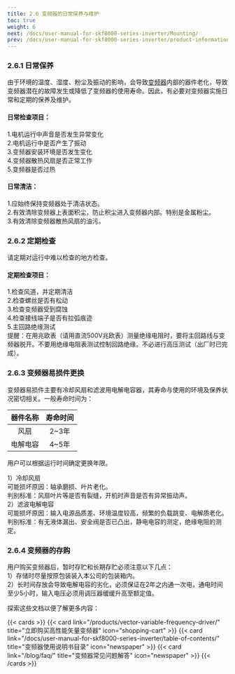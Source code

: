 ```yaml
---
title: 2.6 变频器的日常保养与维护
toc: true
weight: 6
next: /docs/user-manual-for-skf8000-series-inverter/Mounting/
prev: /docs/user-manual-for-skf8000-series-inverter/product-information/product-selection-specification-table/
---
```

### 2.6.1 日常保养
由于环境的温度、湿度、粉尘及振动的影响，会导致[变频器](/products/vector-variable-frequency-driver/)内部的器件老化，导致变频器潜在的故障发生或降低了变频器的使用寿命。因此，有必要对变频器实施日常和定期的保养及维护。  
#### 日常检查项目：  
1.电机运行中声音是否发生异常变化  
2.电机运行中是否产生了振动  
3.变频器安装环境是否发生变化  
4.变频器散热风扇是否正常工作  
5.变频器是否过热  
#### 日常清洁：  
1.应始终保持变频器处于清洁状态。  
2.有效清除变频器上表面积尘，防止积尘进入变频器内部。特别是金属粉尘。  
3.有效清除变频器散热风扇的油污。   
### 2.6.2 定期检查
请定期对运行中难以检查的地方检查。
#### 定期检查项目：

1.检查风道，并定期清洁  
2.检查螺丝是否有松动  
3.检查变频器受到腐蚀  
4.检查接线端子是否有拉弧痕迹  
5.主回路绝缘测试  
提醒：在用兆欧表（请用直流500V兆欧表）测量绝缘电阻时，要将主回路线与变频器脱开。不要用绝缘电阻表测试控制回路绝缘。不必进行高压测试（出厂时已完成）。 
### 2.6.3 变频器易损件更换
变频器易损件主要有冷却风扇和滤波用电解电容器，其寿命与使用的环境及保养状况密切相关。一般寿命时间为：

| 器件名称      | 寿命时间 |
| :----:      | :----: | 
| 风扇    | 2~3年 | 
| 电解电容    | 4~5年 | 

用户可以根据运行时间确定更换年限。

1）冷却风扇  
可能损坏原因：轴承磨损、叶片老化。  
判别标准：风扇叶片等是否有裂缝，开机时声音是否有异常振动声。     
2）滤波电解电容   
可能损坏原因：输入电源品质差、环境温度较高，频繁的负载跳变、电解质老化。      
判别标准：有无液体漏出、安全阀是否已凸出，静电电容的测定，绝缘电阻的测定。  
### 2.6.4 变频器的存购
用户购买变频器后，暂时存贮和长期存贮必须注意以下几点：   
 1）存储时尽量按原包装装入本公司的包装箱内。  
 2）长时间存放会导致电解电容的劣化，必须保证在2年之内通一次电，通电时间至少5小时，输入电压必须用调压器缓缓升高至额定值。

探索这些文档以便了解更多内容：

{{< cards >}}
  {{< card link="/products/vector-variable-frequency-driver/" title="立即购买高性能矢量变频器" icon="shopping-cart" >}}
  {{< card link="/docs/user-manual-for-skf8000-series-inverter/table-of-contents/" title="变频器使用说明书目录" icon="newspaper"  >}}
  {{< card link="/blog/faq/" title="变频器常见问题解答" icon="newspaper" >}}
{{< /cards >}}	
